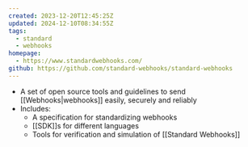 ```yaml
---
created: 2023-12-20T12:45:25Z
updated: 2024-12-10T08:34:55Z
tags:
  - standard
  - webhooks
homepage:
  - https://www.standardwebhooks.com/
github: https://github.com/standard-webhooks/standard-webhooks
---
```

- A set of open source tools and guidelines to send [[Webhooks|webhooks]] easily, securely and reliably
- Includes:
	- A specification for standardizing webhooks
	- [[SDK]]s for different languages
	- Tools for verification and simulation of [[Standard Webhooks]]
